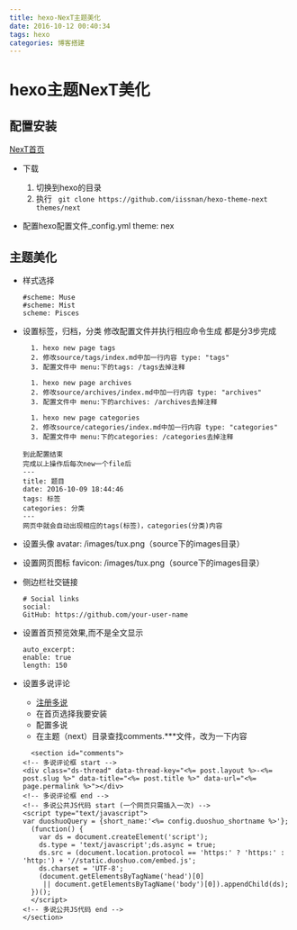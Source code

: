 ```yaml
---
title: hexo-NexT主题美化
date: 2016-10-12 00:40:34
tags: hexo
categories: 博客搭建
---
```

# hexo主题NexT美化

## 配置安装
[NexT首页](http://theme-next.iissnan.com/)
- 下载
	1. 切换到hexo的目录
	2. 执行
		`` git clone https://github.com/iissnan/hexo-theme-next themes/next``

- 配置hexo配置文件_config.yml
	theme: nex	
## 主题美化
- 样式选择
	```
	#scheme: Muse
   #scheme: Mist
   scheme: Pisces
   ```

- 设置标签，归档，分类
	修改配置文件并执行相应命令生成
	都是分3步完成

		1. hexo new page tags
		2. 修改source/tags/index.md中加一行内容 type: "tags"
		3. 配置文件中 menu:下的tags: /tags去掉注释

		1. hexo new page archives
		2. 修改source/archives/index.md中加一行内容 type: "archives"
		3. 配置文件中 menu:下的archives: /archives去掉注释

		1. hexo new page categories
		2. 修改source/categories/index.md中加一行内容 type: "categories"
		3. 配置文件中 menu:下的categories: /categories去掉注释

	```
	到此配置结束
	完成以上操作后每次new一个file后
	---
	title: 题目
	date: 2016-10-09 18:44:46
	tags: 标签
	categories: 分类
	---
	网页中就会自动出现相应的tags(标签)，categories(分类)内容
	```

- 设置头像
	avatar:  /images/tux.png（source下的images目录）

- 设置网页图标
	favicon:  /images/tux.png（source下的images目录）

- 侧边栏社交链接
	```
	# Social links
	social:
	GitHub: https://github.com/your-user-name
 	```

- 设置首页预览效果,而不是全文显示
	```
	auto_excerpt:
	enable: true
	length: 150
	```
	
- 设置多说评论
    - [注册多说](http://duoshuo.com/) 
    - 在首页选择我要安装
    - 配置多说
    - 在主题（next）目录查找comments.***文件，改为一下内容
 
    ```
      <section id="comments">
    <!-- 多说评论框 start -->
    <div class="ds-thread" data-thread-key="<%= post.layout %>-<%= post.slug %>" data-title="<%= post.title %>" data-url="<%= page.permalink %>"></div>
    <!-- 多说评论框 end -->
    <!-- 多说公共JS代码 start (一个网页只需插入一次) -->
    <script type="text/javascript">
    var duoshuoQuery = {short_name:'<%= config.duoshuo_shortname %>'};
      (function() {
        var ds = document.createElement('script');
        ds.type = 'text/javascript';ds.async = true;
        ds.src = (document.location.protocol == 'https:' ? 'https:' : 'http:') + '//static.duoshuo.com/embed.js';
        ds.charset = 'UTF-8';
        (document.getElementsByTagName('head')[0] 
         || document.getElementsByTagName('body')[0]).appendChild(ds);
      })();
      </script>
    <!-- 多说公共JS代码 end -->
  </section>


    ```